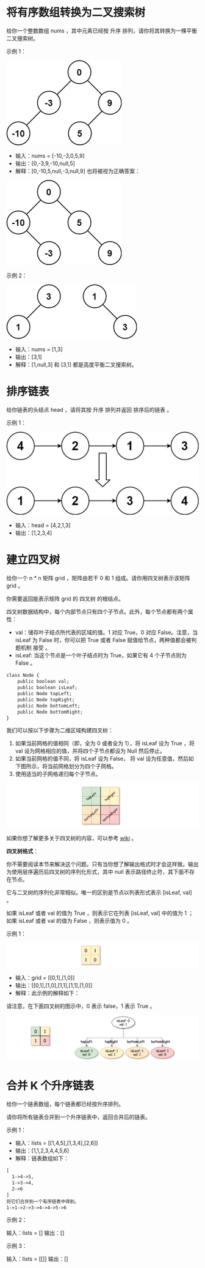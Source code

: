 # 将有序数组转换为二叉搜索树
给你一个整数数组 nums ，其中元素已经按 升序 排列，请你将其转换为一棵平衡二叉搜索树。

示例 1：

![alt text](image.png)

  - 输入：nums = [-10,-3,0,5,9]
  - 输出：[0,-3,9,-10,null,5]
  - 解释：[0,-10,5,null,-3,null,9] 也将被视为正确答案：

![alt text](image-1.png)

示例 2：

![alt text](image-2.png)

  - 输入：nums = [1,3]
  - 输出：[3,1]
  - 解释：[1,null,3] 和 [3,1] 都是高度平衡二叉搜索树。
# 排序链表
给你链表的头结点 head ，请将其按 升序 排列并返回 排序后的链表 。

示例 1：

![alt text](image-3.png)

  - 输入：head = [4,2,1,3]
  - 输出：[1,2,3,4]
# 建立四叉树
给你一个 n * n 矩阵 grid ，矩阵由若干 0 和 1 组成。请你用四叉树表示该矩阵 grid 。

你需要返回能表示矩阵 grid 的 四叉树 的根结点。

四叉树数据结构中，每个内部节点只有四个子节点。此外，每个节点都有两个属性：

- val：储存叶子结点所代表的区域的值。1 对应 True，0 对应 False。注意，当 isLeaf 为 False 时，你可以把 True 或者 False 赋值给节点，两种值都会被判题机制 接受 。
- isLeaf: 当这个节点是一个叶子结点时为 True，如果它有 4 个子节点则为 False 。
```
class Node {
    public boolean val;
    public boolean isLeaf;
    public Node topLeft;
    public Node topRight;
    public Node bottomLeft;
    public Node bottomRight;
}
```
我们可以按以下步骤为二维区域构建四叉树：

1. 如果当前网格的值相同（即，全为 0 或者全为 1），将 isLeaf 设为 True ，将 val 设为网格相应的值，并将四个子节点都设为 Null 然后停止。
2. 如果当前网格的值不同，将 isLeaf 设为 False， 将 val 设为任意值，然后如下图所示，将当前网格划分为四个子网格。
3. 使用适当的子网格递归每个子节点。

![alt text](image-4.png)

如果你想了解更多关于四叉树的内容，可以参考 [wiki](https://en.wikipedia.org/wiki/Quadtree) 。

**四叉树格式**：

你不需要阅读本节来解决这个问题。只有当你想了解输出格式时才会这样做。输出为使用层序遍历后四叉树的序列化形式，其中 null 表示路径终止符，其下面不存在节点。

它与二叉树的序列化非常相似。唯一的区别是节点以列表形式表示 [isLeaf, val] 。

如果 isLeaf 或者 val 的值为 True ，则表示它在列表 [isLeaf, val] 中的值为 1 ；如果 isLeaf 或者 val 的值为 False ，则表示值为 0 。

示例 1：

![alt text](image-5.png)

  - 输入：grid = [[0,1],[1,0]]
  - 输出：[[0,1],[1,0],[1,1],[1,1],[1,0]]
  - 解释：此示例的解释如下：
  
  请注意，在下面四叉树的图示中，0 表示 false，1 表示 True 。

![alt text](image-6.png)

# 合并 K 个升序链表
给你一个链表数组，每个链表都已经按升序排列。

请你将所有链表合并到一个升序链表中，返回合并后的链表。

示例 1：

  - 输入：lists = [[1,4,5],[1,3,4],[2,6]]
  - 输出：[1,1,2,3,4,4,5,6]
  - 解释：链表数组如下：

  ```
  [
    1->4->5,
    1->3->4,
    2->6
  ]
  将它们合并到一个有序链表中得到。
  1->1->2->3->4->4->5->6
  ```
示例 2：

输入：lists = []
输出：[]

示例 3：

输入：lists = [[]]
输出：[]